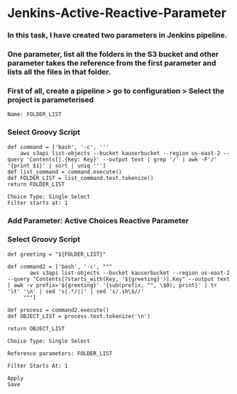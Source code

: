 # Jenkins-Active-Reactive-Parameter

### In this task, I have created two parameters in Jenkins pipeline.
### One parameter, list all the folders in the S3 bucket and other parameter takes the reference from the first parameter and lists all the files in that folder.

### First of all, create a pipeline > go to configuration > Select the project is parameterised

```
Name: FOLDER_LIST
```
### Select Groovy Script

```
def command = ['bash', '-c', '''
    aws s3api list-objects --bucket kauserbucket --region us-east-2 --query 'Contents[].{Key: Key}' --output text | grep '/' | awk -F'/' '{print $1}' | sort | uniq ''']
def list_command = command.execute()
def FOLDER_LIST = list_command.text.tokenize()
return FOLDER_LIST
```
```
Choice Type: Single Select
Filter starts at: 1
```

### Add Parameter: Active Choices Reactive Parameter
### Select Groovy Script

```
def greeting = "${FOLDER_LIST}"

def command2 = ['bash', '-c', """
       aws s3api list-objects --bucket kauserbucket --region us-east-2 --query "Contents[?starts_with(Key, '${greeting}')].Key" --output text | awk -v prefix='${greeting}' '{sub(prefix, "", \$0); print}' | tr '\t' '\n' | sed 's|.*/||' | sed 's/.sh\$//'
     """]

def process = command2.execute()
def OBJECT_LIST = process.text.tokenize('\n')

return OBJECT_LIST
```

```
Choice Type: Single Select

Reference parameters: FOLDER_LIST

Filter Starts At: 1
```
```
Apply
Save
```